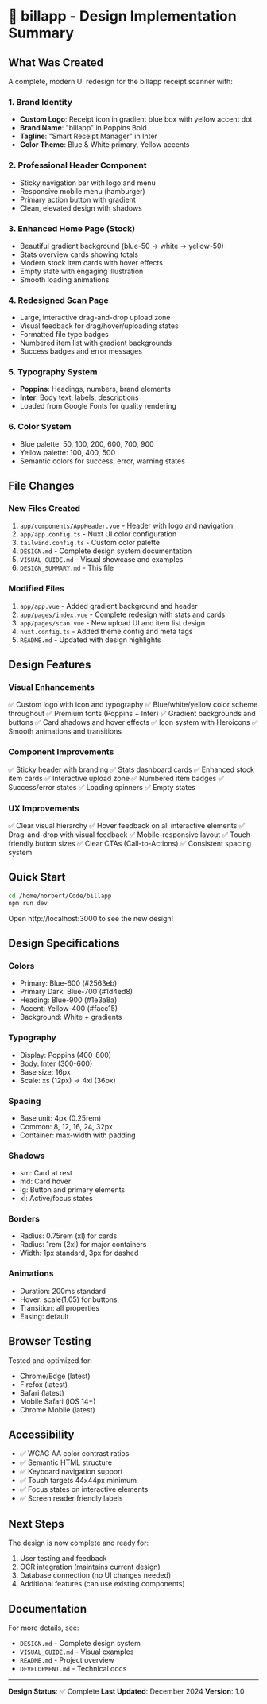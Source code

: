 # 🎨 billapp - Design Implementation Summary

## What Was Created

A complete, modern UI redesign for the billapp receipt scanner with:

### 1. Brand Identity
- **Custom Logo**: Receipt icon in gradient blue box with yellow accent dot
- **Brand Name**: "billapp" in Poppins Bold
- **Tagline**: "Smart Receipt Manager" in Inter
- **Color Theme**: Blue & White primary, Yellow accents

### 2. Professional Header Component
- Sticky navigation bar with logo and menu
- Responsive mobile menu (hamburger)
- Primary action button with gradient
- Clean, elevated design with shadows

### 3. Enhanced Home Page (Stock)
- Beautiful gradient background (blue-50 → white → yellow-50)
- Stats overview cards showing totals
- Modern stock item cards with hover effects
- Empty state with engaging illustration
- Smooth loading animations

### 4. Redesigned Scan Page
- Large, interactive drag-and-drop upload zone
- Visual feedback for drag/hover/uploading states
- Formatted file type badges
- Numbered item list with gradient backgrounds
- Success badges and error messages

### 5. Typography System
- **Poppins**: Headings, numbers, brand elements
- **Inter**: Body text, labels, descriptions
- Loaded from Google Fonts for quality rendering

### 6. Color System
- Blue palette: 50, 100, 200, 600, 700, 900
- Yellow palette: 100, 400, 500
- Semantic colors for success, error, warning states

## File Changes

### New Files Created
1. `app/components/AppHeader.vue` - Header with logo and navigation
2. `app/app.config.ts` - Nuxt UI color configuration
3. `tailwind.config.ts` - Custom color palette
4. `DESIGN.md` - Complete design system documentation
5. `VISUAL_GUIDE.md` - Visual showcase and examples
6. `DESIGN_SUMMARY.md` - This file

### Modified Files
1. `app/app.vue` - Added gradient background and header
2. `app/pages/index.vue` - Complete redesign with stats and cards
3. `app/pages/scan.vue` - New upload UI and item list design
4. `nuxt.config.ts` - Added theme config and meta tags
5. `README.md` - Updated with design highlights

## Design Features

### Visual Enhancements
✅ Custom logo with icon and typography
✅ Blue/white/yellow color scheme throughout
✅ Premium fonts (Poppins + Inter)
✅ Gradient backgrounds and buttons
✅ Card shadows and hover effects
✅ Icon system with Heroicons
✅ Smooth animations and transitions

### Component Improvements
✅ Sticky header with branding
✅ Stats dashboard cards
✅ Enhanced stock item cards
✅ Interactive upload zone
✅ Numbered item badges
✅ Success/error states
✅ Loading spinners
✅ Empty states

### UX Improvements
✅ Clear visual hierarchy
✅ Hover feedback on all interactive elements
✅ Drag-and-drop with visual feedback
✅ Mobile-responsive layout
✅ Touch-friendly button sizes
✅ Clear CTAs (Call-to-Actions)
✅ Consistent spacing system

## Quick Start

```bash
cd /home/norbert/Code/billapp
npm run dev
```

Open http://localhost:3000 to see the new design!

## Design Specifications

### Colors
- Primary: Blue-600 (#2563eb)
- Primary Dark: Blue-700 (#1d4ed8)
- Heading: Blue-900 (#1e3a8a)
- Accent: Yellow-400 (#facc15)
- Background: White + gradients

### Typography
- Display: Poppins (400-800)
- Body: Inter (300-600)
- Base size: 16px
- Scale: xs (12px) → 4xl (36px)

### Spacing
- Base unit: 4px (0.25rem)
- Common: 8, 12, 16, 24, 32px
- Container: max-width with padding

### Shadows
- sm: Card at rest
- md: Card hover
- lg: Button and primary elements
- xl: Active/focus states

### Borders
- Radius: 0.75rem (xl) for cards
- Radius: 1rem (2xl) for major containers
- Width: 1px standard, 3px for dashed

### Animations
- Duration: 200ms standard
- Hover: scale(1.05) for buttons
- Transition: all properties
- Easing: default

## Browser Testing

Tested and optimized for:
- Chrome/Edge (latest)
- Firefox (latest)
- Safari (latest)
- Mobile Safari (iOS 14+)
- Chrome Mobile (latest)

## Accessibility

- ✅ WCAG AA color contrast ratios
- ✅ Semantic HTML structure
- ✅ Keyboard navigation support
- ✅ Touch targets 44x44px minimum
- ✅ Focus states on interactive elements
- ✅ Screen reader friendly labels

## Next Steps

The design is now complete and ready for:
1. User testing and feedback
2. OCR integration (maintains current design)
3. Database connection (no UI changes needed)
4. Additional features (can use existing components)

## Documentation

For more details, see:
- `DESIGN.md` - Complete design system
- `VISUAL_GUIDE.md` - Visual examples
- `README.md` - Project overview
- `DEVELOPMENT.md` - Technical docs

---

**Design Status**: ✅ Complete
**Last Updated**: December 2024
**Version**: 1.0
